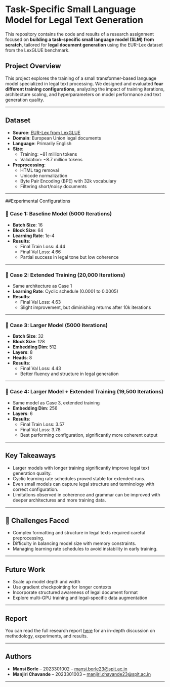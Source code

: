 # Task-Specific Small Language Model for Legal Text Generation

This repository contains the code and results of a research assignment focused on **building a task-specific small language model (SLM) from scratch**, tailored for **legal document generation** using the EUR-Lex dataset from the LexGLUE benchmark.

## Project Overview

This project explores the training of a small transformer-based language model specialized in legal text processing. We designed and evaluated **four different training configurations**, analyzing the impact of training iterations, architecture scaling, and hyperparameters on model performance and text generation quality.

---

##  Dataset

- **Source**: [EUR-Lex from LexGLUE](https://huggingface.co/datasets/coastalcph/lex_glue#eurlex)
- **Domain**: European Union legal documents
- **Language**: Primarily English
- **Size**:
  - Training: ~81 million tokens
  - Validation: ~8.7 million tokens
- **Preprocessing**: 
  - HTML tag removal
  - Unicode normalization
  - Byte Pair Encoding (BPE) with 32k vocabulary
  - Filtering short/noisy documents

---

##Experimental Configurations

### 🧪 Case 1: Baseline Model (5000 Iterations)
- **Batch Size**: 16  
- **Block Size**: 64  
- **Learning Rate**: 1e-4  
- **Results**: 
  - Final Train Loss: 4.44  
  - Final Val Loss: 4.66  
  - Partial success in legal tone but low coherence  

---

### 🧪 Case 2: Extended Training (20,000 Iterations)
- Same architecture as Case 1
- **Learning Rate**: Cyclic schedule (0.0001 to 0.0005)
- **Results**:
  - Final Val Loss: 4.63  
  - Slight improvement, but diminishing returns after 10k iterations  

---

### 🧪 Case 3: Larger Model (5000 Iterations)
- **Batch Size**: 32  
- **Block Size**: 128  
- **Embedding Dim**: 512  
- **Layers**: 8  
- **Heads**: 8  
- **Results**:
  - Final Val Loss: 4.43  
  - Better fluency and structure in legal generation  

---

### 🧪 Case 4: Larger Model + Extended Training (19,500 Iterations)
- Same model as Case 3, extended training
- **Embedding Dim**: 256  
- **Layers**: 6  
- **Results**:
  - Final Train Loss: 3.57  
  - Final Val Loss: 3.78  
  - Best performing configuration, significantly more coherent output  

---

## Key Takeaways

- Larger models with longer training significantly improve legal text generation quality.
- Cyclic learning rate schedules proved stable for extended runs.
- Even small models can capture legal structure and terminology with correct configuration.
- Limitations observed in coherence and grammar can be improved with deeper architectures and more training data.

---

## 🧠 Challenges Faced

- Complex formatting and structure in legal texts required careful preprocessing.
- Difficulty in balancing model size with memory constraints.
- Managing learning rate schedules to avoid instability in early training.

---

## Future Work

- Scale up model depth and width
- Use gradient checkpointing for longer contexts
- Incorporate structured awareness of legal document format
- Explore multi-GPU training and legal-specific data augmentation

---

## Report

You can read the full research report [here](./SLM_Report.pdf) for an in-depth discussion on methodology, experiments, and results.

---

## Authors

- **Mansi Borle** – 2023301002 – [mansi.borle23@spit.ac.in](mailto:mansi.borle23@spit.ac.in)  
- **Manjiri Chavande** – 2023301003 – [manjiri.chavande23@spit.ac.in](mailto:manjiri.chavande23@spit.ac.in)

---

